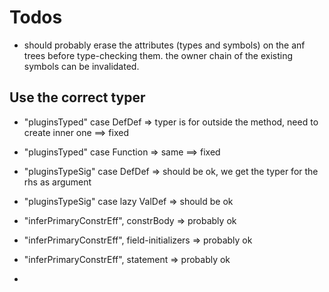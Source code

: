 # Todos

- should probably erase the attributes (types and symbols) on the anf trees before type-checking them.
  the owner chain of the existing symbols can be invalidated.


## Use the correct typer

- "pluginsTyped" case DefDef    => typer is for outside the method, need to create inner one  ==> fixed
- "pluginsTyped" case Function  => same                                                       ==> fixed

- "pluginsTypeSig" case DefDef       => should be ok, we get the typer for the rhs as argument
- "pluginsTypeSig" case lazy ValDef  => should be ok

- "inferPrimaryConstrEff", constrBody           => probably ok
- "inferPrimaryConstrEff", field-initializers   => probably ok
- "inferPrimaryConstrEff", statement            => probably ok
-